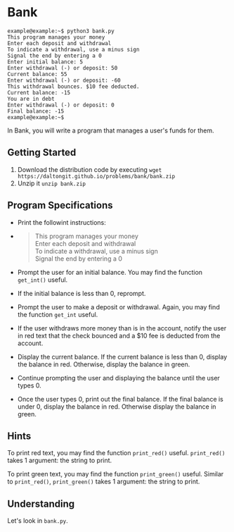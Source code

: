 # Bank

```console
example@example:~$ python3 bank.py
This program manages your money
Enter each deposit and withdrawal
To indicate a withdrawal, use a minus sign
Signal the end by entering a 0
Enter initial balance: 5
Enter withdrawal (-) or deposit: 50
Current balance: 55
Enter withdrawal (-) or deposit: -60
This withdrawal bounces. $10 fee deducted. 
Current balance: -15
You are in debt
Enter withdrawal (-) or deposit: 0
Final balance: -15
example@example:~$
```

In Bank, you will write a program that manages a user's funds for them.

## Getting Started

1. Download the distribution code by executing `wget https://daltongit.github.io/problems/bank/bank.zip`
2. Unzip it `unzip bank.zip`

## Program Specifications

* Print the followint instructions:
* > This program manages your money  
  > Enter each deposit and withdrawal  
  > To indicate a withdrawal, use a minus sign  
  > Signal the end by entering a 0  

* Prompt the user for an initial balance. You may find the function `get_int()` useful.
* If the initial balance is less than 0, reprompt.
* Prompt the user to make a deposit or withdrawal. Again, you may find the function `get_int` useful.
* If the user withdraws more money than is in the account, notify the user in red text that the check bounced and a &dollar;10 fee is deducted from the account.
* Display the current balance. If the current balance is less than 0, display the balance in red. Otherwise, display the balance in green.
* Continue prompting the user and displaying the balance until the user types 0.
* Once the user types 0, print out the final balance. If the final balance is under 0, display the balance in red. Otherwise display the balance in green.

## Hints

To print red text, you may find the function `print_red()` useful. `print_red()` takes 1 argument: the string to print.

To print green text, you may find the function `print_green()` useful. Similar to `print_red()`, `print_green()` takes 1 argument: the string to print.


## Understanding

Let's look in `bank.py`.

